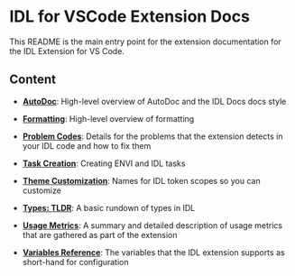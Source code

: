 # IDL for VSCode Extension Docs

This README is the main entry point for the extension documentation for the IDL Extension for VS Code.

## Content

- [**AutoDoc**](./general/AUTO_DOC.md): High-level overview of AutoDoc and the IDL Docs docs style

- [**Formatting**](./general/FORMATTING.md): High-level overview of formatting

- [**Problem Codes**](./problem-codes/README.md): Details for the problems that the extension detects in your IDL code and how to fix them

- [**Task Creation**](./general/TASK_CREATION.md): Creating ENVI and IDL tasks

- [**Theme Customization**](./general/CUSTOMIZING_THEMES.md): Names for IDL token scopes so you can customize

- [**Types: TLDR**](./general/TYPES_TLDR.md): A basic rundown of types in IDL

- [**Usage Metrics**](./general/USAGE_METRICS.md): A summary and detailed description of usage metrics that are gathered as part of the extension

- [**Variables Reference**](./general/VARIABLES_REFERENCE.md): The variables that the IDL extension supports as short-hand for configuration
